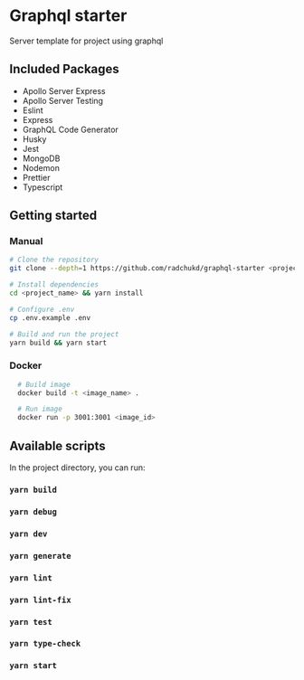 # Graphql starter

Server template for project using graphql

## Included Packages

- Apollo Server Express
- Apollo Server Testing
- Eslint
- Express
- GraphQL Code Generator
- Husky
- Jest
- MongoDB
- Nodemon
- Prettier
- Typescript

## Getting started

### Manual

```bash
# Clone the repository
git clone --depth=1 https://github.com/radchukd/graphql-starter <project_name>

# Install dependencies
cd <project_name> && yarn install

# Configure .env
cp .env.example .env

# Build and run the project
yarn build && yarn start
```

### Docker

```bash
  # Build image
  docker build -t <image_name> .

  # Run image
  docker run -p 3001:3001 <image_id>

```

## Available scripts

In the project directory, you can run:

### `yarn build`

### `yarn debug`

### `yarn dev`

### `yarn generate`

### `yarn lint`

### `yarn lint-fix`

### `yarn test`

### `yarn type-check`

### `yarn start`
